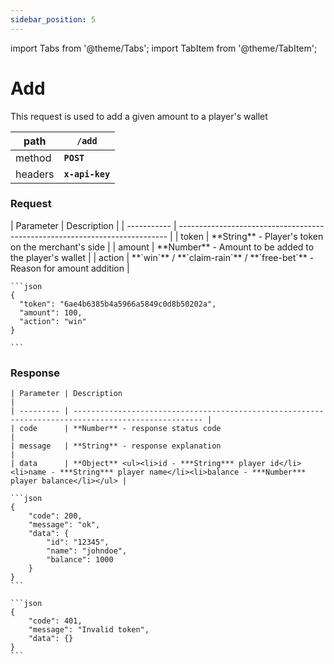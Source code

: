 ```yaml
---
sidebar_position: 5
---
```


import Tabs from '@theme/Tabs';
import TabItem from '@theme/TabItem';

# Add

This request is used to add a given amount to a player's wallet

| path    | **`/add`**      |
| ------- | --------------- |
| method  | **`POST`**      |
| headers | **`x-api-key`** |

### Request

<Tabs>
  <TabItem value="parameters" label="Parameters">
    | Parameter   | Description                                                                 |
    | ----------- | --------------------------------------------------------------------------- |
    | token       | **String** - Player's token on the merchant's side                          |
    | amount      | **Number** - Amount to be added to the player's wallet                 |
    | action      | **`win`** / **`claim-rain`** / **`free-bet`** - Reason for amount addition  |
  </TabItem>
  
  <TabItem value="example" label="Example">

    ```json
    {
      "token": "6ae4b6385b4a5966a5849c0d8b50202a",
      "amount": 100,
      "action": "win"
    }

    ```

  </TabItem>

</Tabs>

### Response

<Tabs>
  <TabItem value="parameters" label="Parameters">

    | Parameter | Description                                                                                         |
    | --------- | --------------------------------------------------------------------------------------------------- |
    | code      | **Number** - response status code                                                                       |
    | message   | **String** - response explanation                                                                       |
    | data      | **Object** <ul><li>id - ***String*** player id</li><li>name - ***String*** player name</li><li>balance - ***Number*** player balance</li></ul> |

  </TabItem>

  <TabItem value="success" label="Success Example">

    ```json
    {
        "code": 200,
        "message": "ok",
        "data": {
            "id": "12345",
            "name": "johndoe",
            "balance": 1000
        }
    }
    ```

  </TabItem>

  <TabItem value="error" label="Error Example">

    ```json
    {
        "code": 401,
        "message": "Invalid token",
        "data": {}
    }
    ```

  </TabItem>
</Tabs>
